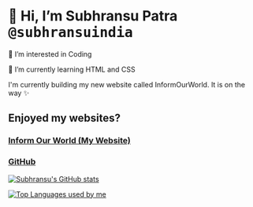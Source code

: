 

 # 👋 Hi, I’m Subhransu Patra <kbd>@subhransuindia</kbd></h1>
 👀 I’m interested in Coding
 
 🌱 I’m currently learning HTML and CSS
 
I'm currently building my new website called InformOurWorld. It is on the way ✨ 

## Enjoyed my websites?

### [Inform Our World (My Website)](https://inform-our-world.github.io/)

### [GitHub](https://github.com/subhransuindia/)

[![Subhransu's GitHub stats](https://github-readme-stats.vercel.app/api?username=subhransuindia)](https://github.com/anuraghazra/github-readme-stats)

[![Top Languages used by me](https://github-readme-stats.vercel.app/api/top-langs/?username=subhransuindia)](https://github.com/anuraghazra/github-readme-stats)

<!---
subhransuindia/subhransuindia is a ✨ special ✨ repository because its `README.md` (this file) appears on your GitHub profile.
You can click the Preview link to take a look at your changes.
--->
